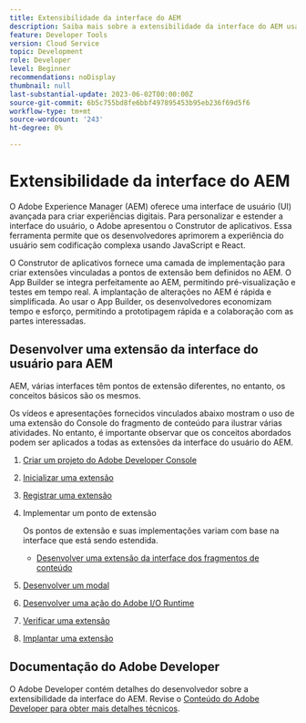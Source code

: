 ```yaml
---
title: Extensibilidade da interface do AEM
description: Saiba mais sobre a extensibilidade da interface do AEM usando o App Builder para criar extensões.
feature: Developer Tools
version: Cloud Service
topic: Development
role: Developer
level: Beginner
recommendations: noDisplay
thumbnail: null
last-substantial-update: 2023-06-02T00:00:00Z
source-git-commit: 6b5c755bd8fe6bbf497895453b95eb236f69d5f6
workflow-type: tm+mt
source-wordcount: '243'
ht-degree: 0%

---
```



# Extensibilidade da interface do AEM

O Adobe Experience Manager (AEM) oferece uma interface de usuário (UI) avançada para criar experiências digitais. Para personalizar e estender a interface do usuário, o Adobe apresentou o Construtor de aplicativos. Essa ferramenta permite que os desenvolvedores aprimorem a experiência do usuário sem codificação complexa usando JavaScript e React.

O Construtor de aplicativos fornece uma camada de implementação para criar extensões vinculadas a pontos de extensão bem definidos no AEM. O App Builder se integra perfeitamente ao AEM, permitindo pré-visualização e testes em tempo real. A implantação de alterações no AEM é rápida e simplificada. Ao usar o App Builder, os desenvolvedores economizam tempo e esforço, permitindo a prototipagem rápida e a colaboração com as partes interessadas.

## Desenvolver uma extensão da interface do usuário para AEM

AEM, várias interfaces têm pontos de extensão diferentes, no entanto, os conceitos básicos são os mesmos.

Os vídeos e apresentações fornecidos vinculados abaixo mostram o uso de uma extensão do Console do fragmento de conteúdo para ilustrar várias atividades. No entanto, é importante observar que os conceitos abordados podem ser aplicados a todas as extensões da interface do usuário do AEM.

1. [Criar um projeto do Adobe Developer Console](./adobe-developer-console-project.md)
1. [Inicializar uma extensão](./app-initialization.md)
1. [Registrar uma extensão](./extension-registration.md)
1. Implementar um ponto de extensão

   Os pontos de extensão e suas implementações variam com base na interface que está sendo estendida.

   + [Desenvolver uma extensão da interface dos fragmentos de conteúdo](./content-fragments/overview.md)

1. [Desenvolver um modal](./modal.md)
1. [Desenvolver uma ação do Adobe I/O Runtime](./runtime-action.md)
1. [Verificar uma extensão](./verify.md)
1. [Implantar uma extensão](./deploy.md)

## Documentação do Adobe Developer

O Adobe Developer contém detalhes do desenvolvedor sobre a extensibilidade da interface do AEM. Revise o [Conteúdo do Adobe Developer para obter mais detalhes técnicos](https://developer.adobe.com/uix/docs/).
